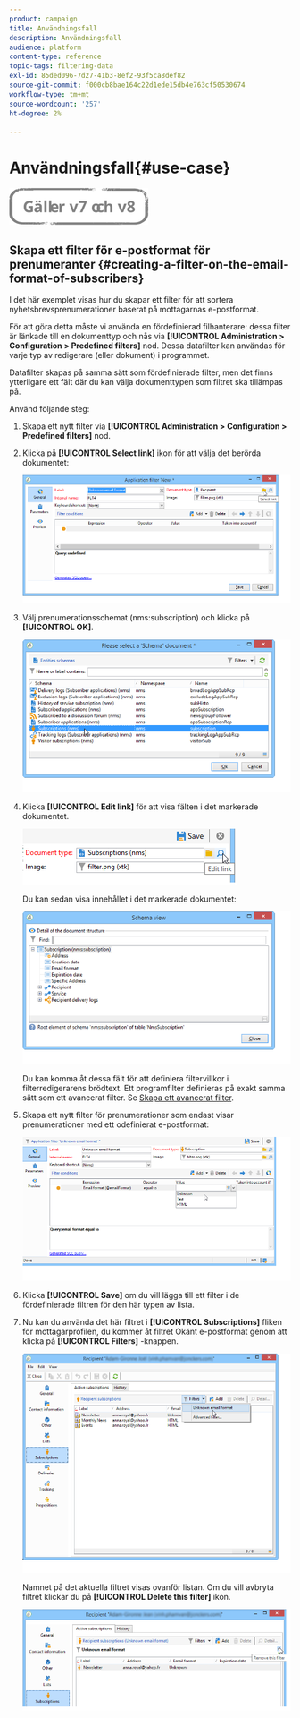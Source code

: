 ```yaml
---
product: campaign
title: Användningsfall
description: Användningsfall
audience: platform
content-type: reference
topic-tags: filtering-data
exl-id: 85ded096-7d27-41b3-8ef2-93f5ca8def82
source-git-commit: f000cb8bae164c22d1ede15db4e763cf50530674
workflow-type: tm+mt
source-wordcount: '257'
ht-degree: 2%

---
```


# Användningsfall{#use-case}

![](../../assets/common.svg)

## Skapa ett filter för e-postformat för prenumeranter {#creating-a-filter-on-the-email-format-of-subscribers}

I det här exemplet visas hur du skapar ett filter för att sortera nyhetsbrevsprenumerationer baserat på mottagarnas e-postformat.

För att göra detta måste vi använda en fördefinierad filhanterare: dessa filter är länkade till en dokumenttyp och nås via **[!UICONTROL Administration > Configuration > Predefined filters]** nod. Dessa datafilter kan användas för varje typ av redigerare (eller dokument) i programmet.

Datafilter skapas på samma sätt som fördefinierade filter, men det finns ytterligare ett fält där du kan välja dokumenttypen som filtret ska tillämpas på.

Använd följande steg:

1. Skapa ett nytt filter via **[!UICONTROL Administration > Configuration > Predefined filters]** nod.
1. Klicka på **[!UICONTROL Select link]** ikon för att välja det berörda dokumentet:

   ![](assets/s_ncs_user_filter_choose_schema.png)

1. Välj prenumerationsschemat (nms:subscription) och klicka på **[!UICONTROL OK]**.

   ![](assets/s_ncs_user_filter_select_schema.png)

1. Klicka **[!UICONTROL Edit link]** för att visa fälten i det markerade dokumentet.

   ![](assets/s_ncs_user_filter_edit_schema.png)

   Du kan sedan visa innehållet i det markerade dokumentet:

   ![](assets/s_ncs_user_filter_view_schema.png)

   Du kan komma åt dessa fält för att definiera filtervillkor i filterredigerarens brödtext. Ett programfilter definieras på exakt samma sätt som ett avancerat filter. Se [Skapa ett avancerat filter](../../platform/using/creating-filters.md#creating-an-advanced-filter).

1. Skapa ett nytt filter för prenumerationer som endast visar prenumerationer med ett odefinierat e-postformat:

   ![](assets/s_ncs_user_filter_parameters.png)

1. Klicka **[!UICONTROL Save]** om du vill lägga till ett filter i de fördefinierade filtren för den här typen av lista.
1. Nu kan du använda det här filtret i **[!UICONTROL Subscriptions]** fliken för mottagarprofilen, du kommer åt filtret Okänt e-postformat genom att klicka på **[!UICONTROL Filters]** -knappen.

   ![](assets/s_ncs_user_filter_on_events.png)

   Namnet på det aktuella filtret visas ovanför listan. Om du vill avbryta filtret klickar du på **[!UICONTROL Delete this filter]** ikon.

   ![](assets/s_ncs_user_filter_on_subscriptions.png)
